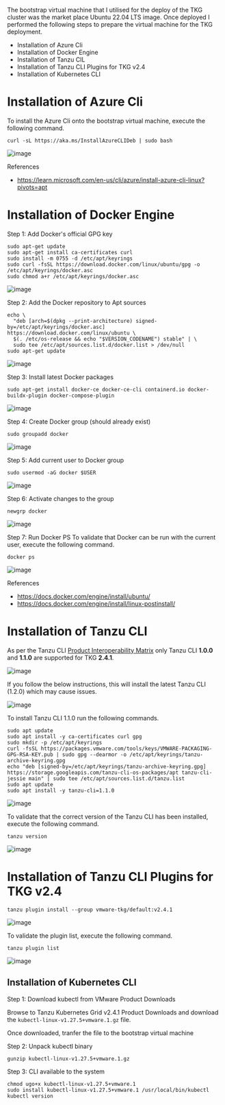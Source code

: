 The bootstrap virtual machine that I utilised for the deploy of the TKG cluster was the market place Ubuntu 22.04 LTS image. Once deployed I performed the following steps to prepare the virtual machine for the TKG deployment.

- Installation of Azure Cli
- Installation of Docker Engine
- Installation of Tanzu ClL
- Installation of Tanzu CLI Plugins for TKG v2.4
- Installation of Kubernetes CLI



# Installation of Azure Cli

To install the Azure Cli onto the bootstrap virtual machine, execute the following command.

```
curl -sL https://aka.ms/InstallAzureCLIDeb | sudo bash
```

![image](img/AZCliInstall.png)


References<br>
- https://learn.microsoft.com/en-us/cli/azure/install-azure-cli-linux?pivots=apt

# Installation of Docker Engine

Step 1: Add Docker's official GPG key
```
sudo apt-get update
sudo apt-get install ca-certificates curl
sudo install -m 0755 -d /etc/apt/keyrings
sudo curl -fsSL https://download.docker.com/linux/ubuntu/gpg -o /etc/apt/keyrings/docker.asc
sudo chmod a+r /etc/apt/keyrings/docker.asc
```
![image](img/Docker-S1.png)

Step 2: Add the Docker repository to Apt sources
```
echo \
  "deb [arch=$(dpkg --print-architecture) signed-by=/etc/apt/keyrings/docker.asc] https://download.docker.com/linux/ubuntu \
  $(. /etc/os-release && echo "$VERSION_CODENAME") stable" | \
  sudo tee /etc/apt/sources.list.d/docker.list > /dev/null
sudo apt-get update
```
![image](img/Docker-S2.png)

Step 3: Install latest Docker packages

```
sudo apt-get install docker-ce docker-ce-cli containerd.io docker-buildx-plugin docker-compose-plugin
```
![image](img/Docker-S3.png)

Step 4: Create Docker group (should already exist)
```
sudo groupadd docker
```
![image](img/Docker-S4.png)

Step 5: Add current user to Docker group
```
sudo usermod -aG docker $USER
```

![image](img/Docker-S5.png)

Step 6: Activate changes to the group
```
newgrp docker
```
![image](img/Docker-S6.png)

Step 7: Run Docker PS
To validate that Docker can be run with the current user, execute the following command.
```
docker ps
```
![image](img/Docker-S7.png)

References<br>
- https://docs.docker.com/engine/install/ubuntu/
- https://docs.docker.com/engine/install/linux-postinstall/

# Installation of Tanzu CLI

As per the Tanzu CLI [Product Interoperability Matrix](https://interopmatrix.vmware.com/Interoperability?col=1772,&row=0,) only Tanzu CLI **1.0.0** and **1.1.0** are supported for TKG **2.4.1**.

![image](img/TanzuCliMatrix.png)

If you follow the below instructions, this will install the latest Tanzu CLI (1.2.0) which may cause issues.

![image](img/TanzuCli-LatestVersion.png)


To install Tanzu CLI 1.1.0 run the following commands.

```
sudo apt update
sudo apt install -y ca-certificates curl gpg
sudo mkdir -p /etc/apt/keyrings
curl -fsSL https://packages.vmware.com/tools/keys/VMWARE-PACKAGING-GPG-RSA-KEY.pub | sudo gpg --dearmor -o /etc/apt/keyrings/tanzu-archive-keyring.gpg
echo "deb [signed-by=/etc/apt/keyrings/tanzu-archive-keyring.gpg] https://storage.googleapis.com/tanzu-cli-os-packages/apt tanzu-cli-jessie main" | sudo tee /etc/apt/sources.list.d/tanzu.list
sudo apt update
sudo apt install -y tanzu-cli=1.1.0
```
![image](img/TanzuCliInstall.png)

To validate that the correct version of the Tanzu CLI has been installed, execute the following command.
```
tanzu version
```
![image](img/TanzuCliVersion.png)

# Installation of Tanzu CLI Plugins for TKG v2.4

```
tanzu plugin install --group vmware-tkg/default:v2.4.1
```
![image](img/TanzuCliPlugin.png)

To validate the plugin list, execute the following command.
```
tanzu plugin list
```
![image](img/TanzuPluginList.png)

## Installation of Kubernetes CLI

Step 1: Download kubectl from VMware Product Downloads

Browse to Tanzu Kubernetes Grid v2.4.1 Product Downloads and download the `kubectl-linux-v1.27.5+vmware.1.gz` file.



Once downloaded, tranfer the file to the bootstrap virtual machine

Step 2: Unpack kubectl binary

```
gunzip kubectl-linux-v1.27.5+vmware.1.gz
```

Step 3: CLI available to the system

```
chmod ugo+x kubectl-linux-v1.27.5+vmware.1
sudo install kubectl-linux-v1.27.5+vmware.1 /usr/local/bin/kubectl
kubectl version
```
